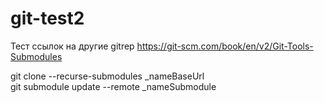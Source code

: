 # git-test2
Тест ссылок на другие gitrep
https://git-scm.com/book/en/v2/Git-Tools-Submodules

git clone --recurse-submodules _nameBaseUrl <br>
git submodule update --remote _nameSubmodule
